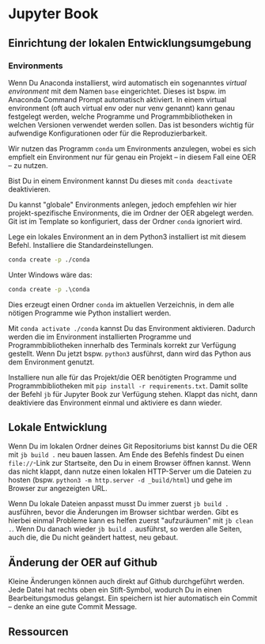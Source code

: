 # Jupyter Book

## Einrichtung der lokalen Entwicklungsumgebung


### Environments 
Wenn Du Anaconda installierst, wird automatisch ein sogenanntes *virtual environment* mit dem Namen `base` eingerichtet. Dieses ist bspw. im Anaconda Command Prompt automatisch aktiviert. In einem virtual environment (oft auch virtual env oder nur venv genannt) kann genau festgelegt werden, welche Programme und Programmbibliotheken in welchen Versionen verwendet werden sollen. Das ist besonders wichtig für aufwendige Konfigurationen oder für die Reproduzierbarkeit.

Wir nutzen das Programm `conda` um Environments anzulegen, wobei es sich empfielt ein Environment nur für genau ein Projekt – in diesem Fall eine OER – zu nutzen.

Bist Du in einem Environment kannst Du dieses mit `conda deactivate` deaktivieren.

Du kannst "globale" Environments anlegen, jedoch empfehlen wir hier projekt-spezifische Environments, die im Ordner der OER abgelegt werden. Git ist im Template so konfiguriert, dass der Ordner `conda` ignoriert wird.

Lege ein lokales Environment an in dem Python3 installiert ist mit diesem Befehl. Installiere die Standardeinstellungen.
```bash
conda create -p ./conda
```
Unter Windows wäre das:
```cmd
conda create -p .\conda
```
Dies erzeugt einen Ordner `conda` im aktuellen Verzeichnis, in dem alle nötigen Programme wie Python installiert werden.

Mit `conda activate ./conda` kannst Du das Environment aktivieren. Dadurch werden die im Environment installierten Programme und Programmbibliotheken innerhalb des Terminals korrekt zur Verfügung gestellt. Wenn Du jetzt bspw. `python3` ausführst, dann wird das Python aus dem Environment genutzt.

Installiere nun alle für das Projekt/die OER benötigten Programme und Programmbibliotheken mit `pip install -r requirements.txt`. Damit sollte der Befehl `jb` für Jupyter Book zur Verfügung stehen. Klappt das nicht, dann deaktiviere das Environment einmal und aktiviere es dann wieder.

## Lokale Entwicklung
Wenn Du im lokalen Ordner deines Git Repositoriums bist kannst Du die OER mit `jb build .` neu bauen lassen. Am Ende des Befehls findest Du einen `file://`-Link zur Startseite, den Du in einem Browser öffnen kannst. Wenn das nicht klappt, dann nutze einen lokalen HTTP-Server um die Dateien zu hosten (bspw. `python3 -m http.server -d _build/html`) und gehe im Browser zur angezeigten URL.

Wenn Du lokale Dateien anpasst musst Du immer zuerst `jb build .` ausführen, bevor die Änderungen im Browser sichtbar werden. Gibt es hierbei einmal Probleme kann es helfen zuerst "aufzuräumen" mit `jb clean .`. Wenn Du danach wieder `jb build .` ausführst, so werden alle Seiten, auch die, die Du nicht geändert hattest, neu gebaut.

## Änderung der OER auf Github
Kleine Änderungen können auch direkt auf Github durchgeführt werden. Jede Datei hat rechts oben ein Stift-Symbol, wodurch Du in einen Bearbeitungsmodus gelangst. Ein speichern ist hier automatisch ein Commit – denke an eine gute Commit Message.


## Ressourcen
